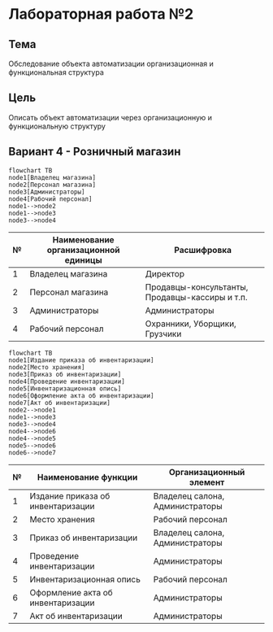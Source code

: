 # Лабораторная работа №2 #

## Тема ##

Обследование объекта автоматизации организационная и функциональная структура

## Цель ##

Описать объект автоматизации через организационную и функциональную структуру

## Вариант 4 - Розничный магазин ##

```mermaid
flowchart TB
node1[Владелец магазина]
node2[Персонал магазина]
node3[Администраторы]
node4[Рабочий персонал]
node1-->node2
node1-->node3
node3-->node4
```

|№|Наименование организационной единицы|Расшифровка|
|---|---|---|
|1|Владелец магазина|Директор|
|2|Персонал магазина|Продавцы-консультанты, Продавцы-кассиры и т.п.|
|3|Администраторы|Администраторы|
|4|Рабочий персонал|Охранники, Уборщики, Грузчики|

```mermaid
flowchart TB
node1[Издание приказа об инвентаризации]
node2[Место хранения]
node3[Приказ об инвентаризации]
node4[Проведение инвентаризации]
node5[Инвентаризационная опись]
node6[Оформление акта об инвентаризации]
node7[Акт об инвентаризации]
node2-->node1
node1-->node3
node3-->node4
node4-->node6
node4-->node5
node5-->node6
node6-->node7
```

|№|Наименование функции|Организационный элемент|
|---|---|---|
|1|Издание приказа об инвентаризации|Владелец салона, Администраторы|
|2|Место хранения|Рабочий персонал|
|3|Приказ об инвентаризации|Владелец салона, Администраторы|
|4|Проведение инвентаризации|Администраторы|
|5|Инвентаризационная опись|Рабочий персонал|
|6|Оформление акта об инвентаризации|Администраторы|
|7|Акт об инвентаризации|Администраторы|